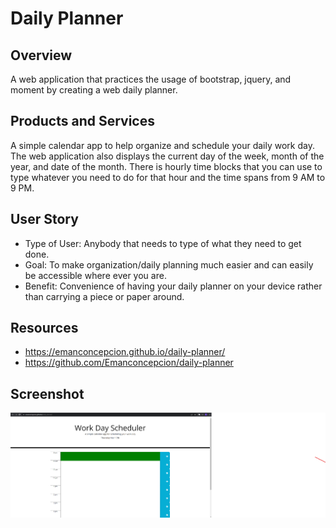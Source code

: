# Daily Planner

## Overview

A web application that practices the usage of bootstrap, jquery, and moment by creating a web daily planner.

## Products and Services

A simple calendar app to help organize and schedule your daily work day. The web application also displays the current day of the week, month of the year, and date of the month. There is hourly time blocks that you can use to type whatever you need to do for that hour and the time spans from 9 AM to 9 PM.

## User Story

- Type of User: Anybody that needs to type of what they need to get done.
- Goal: To make organization/daily planning much easier and can easily be accessible where ever you are.
- Benefit: Convenience of having your daily planner on your device rather than carrying a piece or paper around.

## Resources

- https://emanconcepcion.github.io/daily-planner/
- https://github.com/Emanconcepcion/daily-planner

## Screenshot

<img src="./assests/work-day.png">
